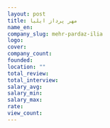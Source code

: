 ```yaml
---
layout: post
title: مهر پرداز ایلیا
name_en: 
company_slug: mehr-pardaz-ilia
logo: 
cover: 
company_count:
founded:
location: ""
total_review: 
total_interview: 
salary_avg: 
salary_min: 
salary_max: 
rate: 
view_count: 
---
```


